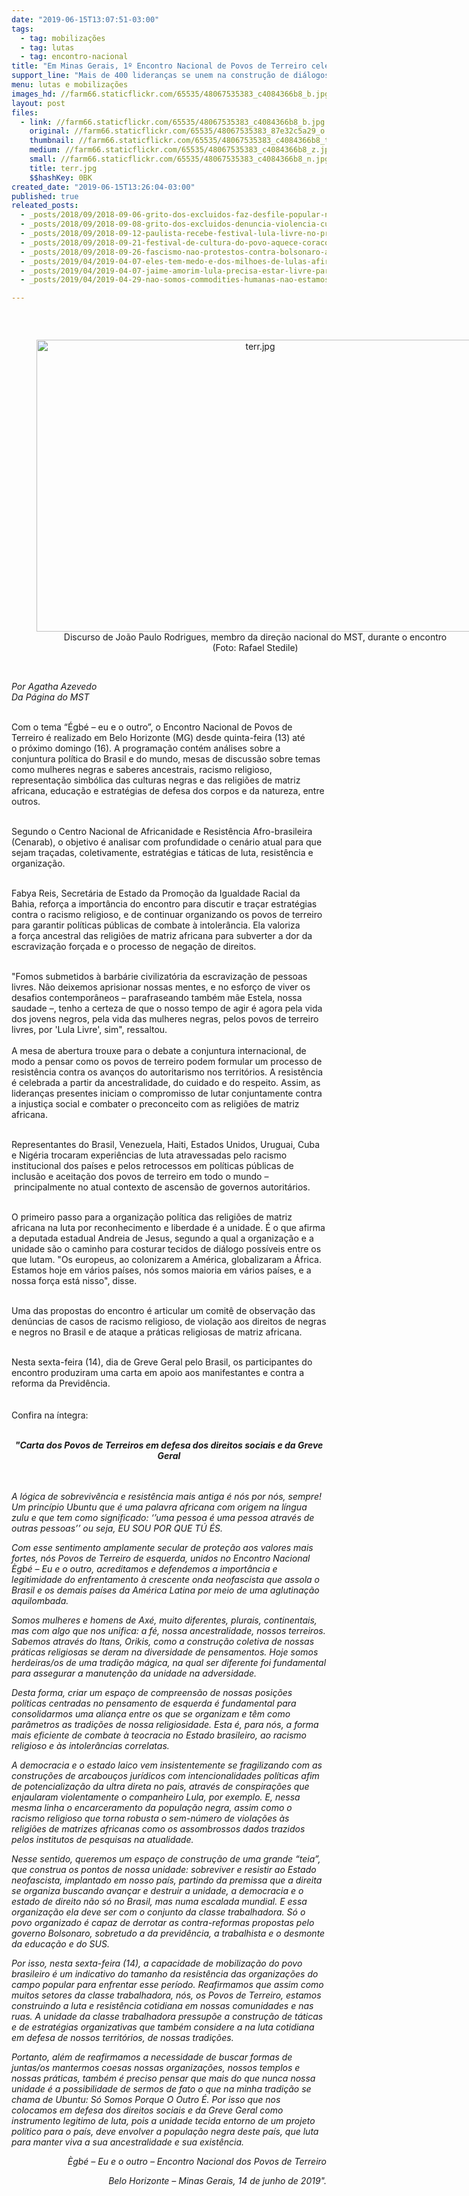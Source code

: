 ```yaml
---
date: "2019-06-15T13:07:51-03:00"
tags:
  - tag: mobilizações
  - tag: lutas
  - tag: encontro-nacional
title: "Em Minas Gerais, 1º Encontro Nacional de Povos de Terreiro celebra resistência\n"
support_line: "Mais de 400 lideranças se unem na construção de diálogos democráticos contra o avanço do autoritarismo\n"
menu: lutas e mobilizações
images_hd: //farm66.staticflickr.com/65535/48067535383_c4084366b8_b.jpg
layout: post
files:
  - link: //farm66.staticflickr.com/65535/48067535383_c4084366b8_b.jpg
    original: //farm66.staticflickr.com/65535/48067535383_87e32c5a29_o.jpg
    thumbnail: //farm66.staticflickr.com/65535/48067535383_c4084366b8_t.jpg
    medium: //farm66.staticflickr.com/65535/48067535383_c4084366b8_z.jpg
    small: //farm66.staticflickr.com/65535/48067535383_c4084366b8_n.jpg
    title: terr.jpg
    $$hashKey: 0BK
created_date: "2019-06-15T13:26:04-03:00"
published: true
releated_posts:
  - _posts/2018/09/2018-09-06-grito-dos-excluidos-faz-desfile-popular-no-dia-da-independencia.md
  - _posts/2018/09/2018-09-08-grito-dos-excluidos-denuncia-violencia-custo-de-vida-e-prisao-politica-de-lula.md
  - _posts/2018/09/2018-09-12-paulista-recebe-festival-lula-livre-no-proximo-domingo.md
  - _posts/2018/09/2018-09-21-festival-de-cultura-do-povo-aquece-coracoes-em-presidente-prudente.md
  - _posts/2018/09/2018-09-26-fascismo-nao-protestos-contra-bolsonaro-acontecem-em-14-paises-neste-sabado-29.md
  - _posts/2019/04/2019-04-07-eles-tem-medo-e-dos-milhoes-de-lulas-afirma-ex-presidente-em-carta-aos-brasileiros.md
  - _posts/2019/04/2019-04-07-jaime-amorim-lula-precisa-estar-livre-para-trazer-esperanca-e-o-direito-de-sonhar.md
  - _posts/2019/04/2019-04-29-nao-somos-commodities-humanas-nao-estamos-a-venda.md

---
```

<p>&nbsp;</p>

<div style="text-align:center">
<figure class="image" style="display:inline-block"><img alt="terr.jpg" height="467" src="//farm66.staticflickr.com/65535/48067535383_c4084366b8_b.jpg" width="700" />
<figcaption>Discurso de Jo&atilde;o Paulo Rodrigues, membro da dire&ccedil;&atilde;o nacional do MST, durante o encontro<br />
(Foto: Rafael Stedile)<br />
</figcaption>
</figure>
</div>

<p><br />
<em>Por Agatha Azevedo<br />
Da P&aacute;gina do MST</em>&nbsp;</p>

<p><br />
Com o tema &ldquo;&Eacute;gb&eacute;&nbsp;&ndash; eu e o outro&rdquo;, o Encontro Nacional de Povos de Terreiro &eacute; realizado em Belo Horizonte (MG) desde quinta-feira (13) at&eacute; o&nbsp;pr&oacute;ximo domingo (16). A programa&ccedil;&atilde;o cont&eacute;m&nbsp;an&aacute;lises sobre a conjuntura pol&iacute;tica do Brasil e do mundo, mesas de discuss&atilde;o sobre temas como mulheres negras e saberes ancestrais, racismo religioso, representa&ccedil;&atilde;o simb&oacute;lica das culturas negras e das religi&otilde;es de matriz africana, educa&ccedil;&atilde;o e estrat&eacute;gias de defesa dos corpos e da natureza, entre outros.</p>

<p><br />
Segundo o Centro Nacional de Africanidade e Resist&ecirc;ncia Afro-brasileira (Cenarab), o objetivo &eacute; analisar com profundidade o cen&aacute;rio atual para que sejam tra&ccedil;adas, coletivamente, estrat&eacute;gias e t&aacute;ticas de luta, resist&ecirc;ncia e organiza&ccedil;&atilde;o.</p>

<p><br />
Fabya Reis, Secret&aacute;ria de Estado da Promo&ccedil;&atilde;o da Igualdade Racial da Bahia, refor&ccedil;a a import&acirc;ncia do encontro para discutir e tra&ccedil;ar estrat&eacute;gias contra o racismo religioso, e de continuar organizando os povos de terreiro para garantir pol&iacute;ticas p&uacute;blicas de combate &agrave; intoler&acirc;ncia. Ela valoriza a&nbsp;for&ccedil;a ancestral das religi&otilde;es de matriz africana para subverter a dor da escraviza&ccedil;&atilde;o for&ccedil;ada e o processo de nega&ccedil;&atilde;o de direitos.</p>

<p><br />
&quot;Fomos submetidos &agrave; barb&aacute;rie civilizat&oacute;ria da escraviza&ccedil;&atilde;o de pessoas livres.&nbsp;N&atilde;o deixemos aprisionar nossas mentes, e no esfor&ccedil;o de viver os desafios contempor&acirc;neos &ndash; parafraseando tamb&eacute;m m&atilde;e Estela, nossa saudade &ndash;, tenho a certeza de&nbsp;que o nosso tempo de agir &eacute; agora pela vida dos jovens negros, pela vida das mulheres negras, pelos povos de terreiro livres, por &#39;Lula Livre&#39;, sim&quot;, ressaltou.<br />
<br />
A mesa de abertura trouxe para o debate&nbsp;a conjuntura internacional, de modo a pensar&nbsp;como os povos de terreiro podem formular um processo de resist&ecirc;ncia contra os avan&ccedil;os do autoritarismo nos territ&oacute;rios. A resist&ecirc;ncia &eacute; celebrada&nbsp;a partir da ancestralidade, do cuidado e do respeito. Assim,&nbsp;as lideran&ccedil;as presentes iniciam o compromisso de lutar conjuntamente contra a injusti&ccedil;a social&nbsp;e combater o preconceito com as religi&otilde;es de matriz africana.&nbsp;</p>

<p><br />
Representantes do Brasil, Venezuela, Haiti, Estados Unidos, Uruguai, Cuba e Nig&eacute;ria trocaram experi&ecirc;ncias de luta atravessadas pelo racismo institucional dos pa&iacute;ses e pelos retrocessos em pol&iacute;ticas p&uacute;blicas de inclus&atilde;o e aceita&ccedil;&atilde;o dos povos de terreiro em todo o mundo &ndash;&nbsp;principalmente no atual contexto de ascens&atilde;o de governos autorit&aacute;rios.</p>

<p><br />
O primeiro passo para a organiza&ccedil;&atilde;o pol&iacute;tica das religi&otilde;es de matriz africana na luta por reconhecimento e liberdade &eacute; a unidade. &Eacute; o que afirma a&nbsp;deputada estadual Andreia de Jesus, segundo a qual a organiza&ccedil;&atilde;o e a unidade s&atilde;o o caminho para costurar tecidos de di&aacute;logo poss&iacute;veis entre os que lutam. &quot;Os europeus, ao colonizarem a Am&eacute;rica, globalizaram a &Aacute;frica. Estamos hoje em v&aacute;rios pa&iacute;ses, n&oacute;s somos maioria em v&aacute;rios pa&iacute;ses, e a nossa for&ccedil;a est&aacute; nisso&quot;, disse.</p>

<p><br />
Uma das propostas do encontro &eacute; articular um comit&ecirc; de observa&ccedil;&atilde;o das den&uacute;ncias de casos de racismo religioso, de viola&ccedil;&atilde;o aos direitos de negras e negros no Brasil e de ataque a pr&aacute;ticas religiosas de matriz africana.</p>

<p><br />
Nesta sexta-feira (14), dia de Greve Geral pelo Brasil, os participantes do encontro produziram uma carta em apoio aos manifestantes e contra a reforma da Previd&ecirc;ncia.<br />
<br />
<br />
Confira na &iacute;ntegra:</p>

<p style="text-align: center;"><br />
<em style="box-sizing: border-box; margin: 0px; padding: 0px; border: 0px; font-variant: inherit; font-weight: inherit; font-stretch: inherit; font-size: inherit; line-height: inherit; font-family: inherit; vertical-align: baseline;"><strong>&quot;Carta dos Povos de Terreiros em defesa dos direitos sociais e da Greve Geral</strong></em></p>

<p><br />
<br />
<em style="box-sizing: border-box; margin: 0px; padding: 0px; border: 0px; font-variant: inherit; font-weight: inherit; font-stretch: inherit; font-size: inherit; line-height: inherit; font-family: inherit; vertical-align: baseline;">A l&oacute;gica de sobreviv&ecirc;ncia e resist&ecirc;ncia mais antiga &eacute; n&oacute;s por n&oacute;s, sempre! Um princ&iacute;pio Ubuntu que &eacute; uma palavra africana com origem na l&iacute;ngua zulu e que tem como significado: &lsquo;&rsquo;uma pessoa &eacute; uma pessoa atrav&eacute;s de outras pessoas&rsquo;&rsquo; ou seja, EU SOU POR QUE T&Uacute; &Eacute;S.</em></p>

<p><em>Com esse sentimento amplamente secular de prote&ccedil;&atilde;o aos valores mais fortes, n&oacute;s Povos de Terreiro de esquerda, unidos no Encontro Nacional &Egrave;gb&eacute; &ndash; Eu e o outro, acreditamos e defendemos a import&acirc;ncia e legitimidade do enfrentamento &agrave; crescente onda neofascista que assola o Brasil e os demais pa&iacute;ses da Am&eacute;rica Latina por meio de uma aglutina&ccedil;&atilde;o aquilombada.</em></p>

<p><em>Somos mulheres e homens de Ax&eacute;, muito diferentes, plurais, continentais, mas com algo que nos unifica: a f&eacute;, nossa ancestralidade, nossos terreiros. Sabemos atrav&eacute;s do Itans, Orikis, como a constru&ccedil;&atilde;o coletiva de nossas pr&aacute;ticas religiosas se deram na diversidade de pensamentos. Hoje somos herdeiras/os de uma tradi&ccedil;&atilde;o m&aacute;gica, na qual ser diferente foi fundamental para assegurar a manuten&ccedil;&atilde;o da unidade na adversidade.</em></p>

<p><em>Desta forma, criar um espa&ccedil;o de compreens&atilde;o de nossas posi&ccedil;&otilde;es pol&iacute;ticas centradas no pensamento de esquerda &eacute; fundamental para consolidarmos uma alian&ccedil;a entre os que se organizam e t&ecirc;m como par&acirc;metros as tradi&ccedil;&otilde;es de nossa religiosidade. Esta &eacute;, para n&oacute;s, a forma mais eficiente de combate &agrave; teocracia no Estado brasileiro, ao racismo religioso e &agrave;s intoler&acirc;ncias correlatas.</em></p>

<p><em>A democracia e o estado laico vem insistentemente se fragilizando com as constru&ccedil;&otilde;es de arcabou&ccedil;os jur&iacute;dicos com intencionalidades pol&iacute;ticas afim de potencializa&ccedil;&atilde;o da ultra direta no pais, atrav&eacute;s de conspira&ccedil;&otilde;es que enjaularam violentamente o companheiro Lula, por exemplo. E, nessa mesma linha o encarceramento da popula&ccedil;&atilde;o negra, assim como o racismo religioso que torna robusta o sem-n&uacute;mero de viola&ccedil;&otilde;es &agrave;s religi&otilde;es de matrizes africanas como os assombrossos dados trazidos pelos institutos de pesquisas na atualidade.</em></p>

<p><em>Nesse sentido, queremos um espa&ccedil;o de constru&ccedil;&atilde;o de uma grande &ldquo;teia&rdquo;, que construa os pontos de nossa unidade: sobreviver e resistir ao Estado neofascista, implantado em nosso pa&iacute;s, partindo da premissa que a direita se organiza buscando avan&ccedil;ar e destruir a unidade, a democracia e o estado de direito n&atilde;o s&oacute; no Brasil, mas numa escalada mundial. E essa organiza&ccedil;&atilde;o ela deve ser com o conjunto da classe trabalhadora. S&oacute; o povo organizado &eacute; capaz de derrotar as contra-reformas propostas pelo governo Bolsonaro, sobretudo a da previd&ecirc;ncia, a trabalhista e o desmonte da educa&ccedil;&atilde;o e do SUS.</em></p>

<p><em>Por isso, nesta sexta-feira (14), a capacidade de mobiliza&ccedil;&atilde;o do povo brasileiro &eacute; um indicativo do tamanho da resist&ecirc;ncia das organiza&ccedil;&otilde;es do campo popular para enfrentar esse per&iacute;odo. Reafirmamos que assim como muitos setores da classe trabalhadora, n&oacute;s, os Povos de Terreiro, estamos construindo a luta e resist&ecirc;ncia cotidiana em nossas comunidades e nas ruas. A unidade da classe trabalhadora pressup&otilde;e a constru&ccedil;&atilde;o de t&aacute;ticas e de estrat&eacute;gias organizativas que tamb&eacute;m considere a na luta cotidiana em defesa de nossos territ&oacute;rios, de nossas tradi&ccedil;&otilde;es.</em></p>

<p><em>Portanto, al&eacute;m de reafirmamos a necessidade de buscar formas de juntas/os mantermos coesas nossas organiza&ccedil;&otilde;es, nossos templos e nossas pr&aacute;ticas, tamb&eacute;m &eacute; preciso pensar que mais do que nunca nossa unidade &eacute; a possibilidade de sermos de fato o que na minha tradi&ccedil;&atilde;o se chama de Ubuntu: S&oacute; Somos Porque O Outro &Eacute;. Por isso que nos colocamos em defesa dos direitos sociais e da Greve Geral como instrumento legitimo de luta, pois a unidade tecida entorno de um projeto pol&iacute;tico para o pa&iacute;s, deve envolver a popula&ccedil;&atilde;o negra deste pa&iacute;s, que luta para manter viva a sua ancestralidade e sua exist&ecirc;ncia.</em></p>

<p style="text-align: right;"><em>&Egrave;gb&eacute; &ndash; Eu e o outro &ndash; Encontro Nacional dos Povos de Terreiro</em></p>

<p style="text-align: right;"><em>Belo Horizonte &ndash; Minas Gerais, 14 de junho de 2019&quot;.</em></p>
